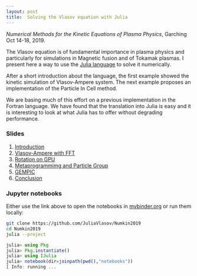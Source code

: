 ```yaml
---
layout: post
title:  Solving the Vlasov equation with Julia
---
```


*Numerical Methods for the Kinetic Equations of Plasma Physics*, Garching Oct 14-18, 2019.

The Vlasov equation is of fundamental importance in plasma physics
and particularly for simulations in Magnetic fusion and of Tokamak
plasmas. I present here a way to use the [Julia
language](https://julialang.org) to solve it numerically.

After a short introduction about the language, the first example
showed the kinetic simulation of Vlasov-Ampere system. The next
example proposes an implementation of the Particle In Cell method.

We are basing much of this effort on a previous implementation in
the Fortran language. We have found that the translation into Julia
is easy and it is interesting to look at what Julia has to offer
without degrading performance.

### Slides

1. [Introduction](/01/build/index.html) 
2. [Vlasov-Ampere with FFT](/02/build/index.html) 
3. [Rotation on GPU](/03/build/index.html) 
4. [Metaprogrammimg and Particle Group](/04/build/index.html) 
5. [GEMPIC](/05/build/index.html) 
6. [Conclusion](/06/build/index.html) 

### Jupyter notebooks

Either use the link above to open the notebooks in
[mybinder.org](https://mybinder.org/v2/gh/juliavlasov/Numkin2019/master?filepath=notebooks) or
run them locally:

```bash
git clone https://github.com/JuliaVlasov/Numkin2019
cd Numkin2019
julia --project
```

```julia
julia> using Pkg
julia> Pkg.instantiate()
julia> using IJulia
julia> notebook(dir=joinpath(pwd(),"notebooks"))
[ Info: running ...
```

